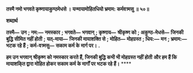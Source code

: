 **तस्मै नमो भगवते कृष्णायाकुण्ठमेधसे ।** **यन्मायामोहितधियो भ्रमाम: कर्मवत्र्मसु ॥ ५०॥** 

**शब्दार्थ** 

**तस्मै—** **उन** **; नम:—** **नमस्कार** **; भगवते—** **भगवान्** **; कृष्णाय—** **श्रीकृष्ण को** **; अकुण्ठ-मेधसे—** **जिनकी बुद्धि सीमित नहीं होती** **;** **यत्-माया—** **जिनकी मायाशक्ति से** **; मोहित—** **मोहग्रस्त** **; धिय:—** **मन** **; भ्रमाम:—** **भटक रहे हैं** **; कर्म-वत्र्मसु—** **सकाम कर्म के** **मार्ग पर।** **.** 

**हम उन भगवान् श्रीकृष्ण को नमस्कार करते हैं, जिनकी बुद्धि कभी भी मोहग्रस्त नहीं होती** **और हम हैं कि मायाशकि्त द्वारा मोहित होकर सकाम कर्म के मार्गों पर भटक रहे हैं।** **** 